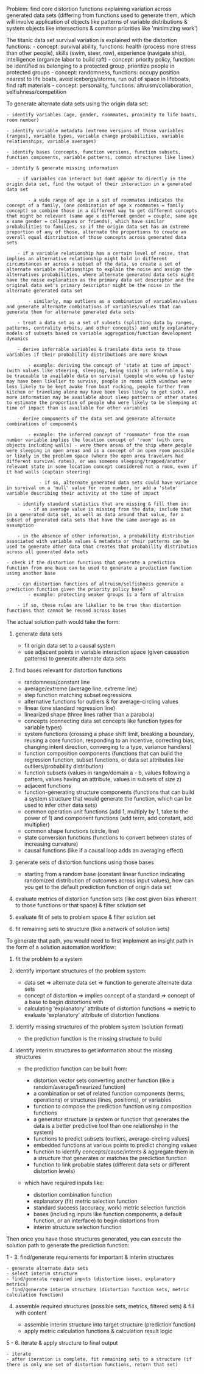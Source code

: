 Problem: find core distortion functions explaining variation across generated data sets (differing from functions used to generate them, which will involve application of objects like patterns of variable distributions & system objects like intersections & common priorities like 'minimizing work')

The titanic data set survival variation is explained with the distortion functions:
	- concept: survival ability, functions: health (process more stress than other people), skills (swim, steer, row), experience (navigate ship), intelligence (organize labor to build raft)
	- concept: priority policy, function: be identified as belonging to a protected group, prioritize people in protected groups
	- concept: randomness, functions: occupy position nearest to life boats, avoid icebergs/storms, run out of space in lifeboats, find raft materials
	- concept: personality, functions: altruism/collaboration, selfishness/competition
	
To generate alternate data sets using the origin data set:

	- identify variables (age, gender, roommates, proximity to life boats, room number)

	- identify variable metadata (extreme versions of those variables (ranges), variable types, variable change probabilities, variable relationships, variable averages)

	- identify bases (concepts, function versions, function subsets, function components, variable patterns, common structures like lines)

	- identify & generate missing information 

		- if variables can interact but dont appear to directly in the origin data set, find the output of their interaction in a generated data set

			- a wide range of age in a set of roommates indicates the concept of a family, (one combination of age x roommates = family concept) so combine those in a different way to get different concepts that might be relevant (same age x different gender = couple, same age x same gender = colleagues or friends), which have similar probabilities to families, so if the origin data set has an extreme proportion of any of those, alternate the proportions to create an overall equal distribution of those concepts across generated data sets

		- if a variable relationship has a certain level of noise, that implies an alternative relationship might hold in different circumstances or across a subset of the data, so create a set of alternate variable relationships to explain the noise and assign the alternatives probabilities, where alternate generated data sets might have the noise explanation as the primary data set descriptor and the original data set's primary descriptor might be the noise in the alternate generated data set

			- similarly, map outliers as a combination of variables/values and generate alternate combinations of variables/values that can generate them for alternate generated data sets

		- treat a data set as a set of subsets (splitting data by ranges, patterns, centrality orbits, and other concepts) and unify explanatory models of subsets based on variable aggregation/function development dynamics

		- derive inferrable variables & translate data sets to those variables if their probability distributions are more known

			- example: deriving the concept of 'state at time of impact' (with values like steering, sleeping, being sick) is inferrable & may be traceable to available data on survival (people who woke up faster may have been likelier to survive, people in rooms with windows were less likely to be kept awake from boat rocking, people farther from kitchen or traveling alone may have been less likely to get sick), and more information may be available about sleep patterns or other states to estimate the proportion of people who were likely to be sleeping at time of impact than is available for other variables

		- derive components of the data set and generate alternate combinations of components

			- example: the inferred concept of 'roommate' from the room number variable implies the location concept of 'room' (with core objects including walls) - were there areas of the ship where people were sleeping in open areas and is a concept of an open room possible or likely in the problem space (where the open area travelers had different survival rates), or was someone sleeping/trapped/another relevant state in some location concept considered not a room, even if it had walls (captain steering)

				- if so, alternate generated data sets could have variance in survival on a 'null' value for room number, or add a 'state' variable describing their activity at the time of impact

		- identify standard statistics that are missing & fill them in: 
			- if an average value is missing from the data, include that in a generated data set, as well as data around that value, for a subset of generated data sets that have the same average as an assumption

		- in the absence of other information, a probability distribution associated with variable values & metadata or their patterns can be used to generate other data that creates that probability distribution across all generated data sets

	- check if the distortion functions that generate a prediction function from one base can be used to generate a prediction function using another base

		- can distortion functions of altruism/selfishness generate a prediction function given the priority policy base?
			- example: protecting weaker groups is a form of altruism

		- if so, these rules are likelier to be true than distortion functions that cannot be reused across bases


The actual solution path would take the form:

1. generate data sets
	- fit origin data set to a causal system
	- use adjacent points in variable interaction space (given causation patterns) to generate alternate data sets

2. find bases relevant for distortion functions
	- randomness/constant line
	- average/extreme (average line, extreme line)
	- step function matching subset regressions
	- alternative functions for outliers & for average-circling values
	- linear (one standard regression line)
	- linearized shape (three lines rather than a parabola)
	- concepts (connecting data set concepts like function types for variable types)
	- system functions (crossing a phase shift limit, breaking a boundary, reusing a core function, responding to an incentive, correcting bias, changing intent direction, converging to a type, variance handlers)
	- function composition components (functions that can build the regression function, subset functions, or data set attributes like outliers/probability distribution)
	- function subsets (values in range/domain a - b, values following a pattern, values having an attribute, values in subsets of size z)
	- adjacent functions 
	- function-generating structure components (functions that can build a system structure that would generate the function, which can be used to infer other data sets)
	- common operation unit functions (add 1, multiply by 1, take to the power of 1) and component functions (add term, add constant, add multiplier)
	- common shape functions (circle, line)
	- state conversion functions (functions to convert between states of increasing curvature)
	- causal functions (like if a causal loop adds an averaging effect)

3. generate sets of distortion functions using those bases
	- starting from a random base (constant linear function indicating randomized distribution of outcomes across input values), how can you get to the default prediction function of origin data set

4. evaluate metrics of distortion function sets (like cost given bias inherent to those functions or that space) & filter solution set

5. evaluate fit of sets to problem space & filter solution set

6. fit remaining sets to structure (like a network of solution sets)


To generate that path, you would need to first implement an insight path in the form of a solution automation workflow:

1. fit the problem to a system

2. identify important structures of the problem system:

	- data set => alternate data set => function to generate alternate data sets
	- concept of distortion => implies concept of a standard => concept of a base to begin distortions with
	- calculating 'explanatory' attribute of distortion functions => metric to evaluate 'explanatory' attribute of distortion functions 

3. identify missing structures of the problem system (solution format)

	- the prediction function is the missing structure to build

4. identify interim structures to get information about the missing structures

	- the prediction function can be built from:
		- distortion vector sets converting another function (like a random/average/linearized function)
		- a combination or set of related function components (terms, operations) or structures (lines, positions), or variables
		- function to compose the prediction function using composition functions
		- a generator structure (a system or function that generates the data is a better predictive tool than one relationship in the system)
		- functions to predict subsets (outliers, average-circling values)
		- embedded functions at various points to predict changing values
		- function to identify concepts/cause/intents & aggregate them in a structure that generates or matches the prediction function
		- function to link probable states (different data sets or different distortion levels)

 	- which have required inputs like:
 		- distortion combination function
 		- explanatory (fit) metric selection function
 		- standard success (accuracy, work) metric selection function
 		- bases (including inputs like function components, a default function, or an interface) to begin distortions from
 		- interim structure selection function
 		
Then once you have those structures generated, you can execute the solution path to generate the prediction function:

1 - 3. find/generate requirements for important & interim structures

	- generate alternate data sets
	- select interim structure
	- find/generate required inputs (distortion bases, explanatory metrics)
	- find/generate interim structure (distortion function sets, metric calculation function)

4. assemble required structures (possible sets, metrics, filtered sets) & fill with content

	- assemble interim structure into target structure (prediction function)
	- apply metric calculation functions & calculation result logic

5 - 6. iterate & apply structure to final output

	- iterate
	- after iteration is complete, fit remaining sets to a structure (if there is only one set of distortion functions, return that set)